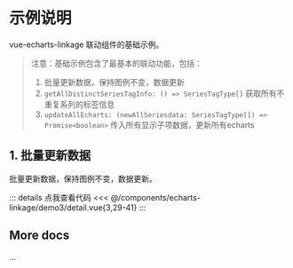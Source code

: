 <script setup>
import LinkageDemo3 from '@/components/echarts-linkage/demo3/index.vue';
</script>

# 示例说明

vue-echarts-linkage 联动组件的基础示例。

> 注意：基础示例包含了最基本的联动功能，包括：
> 1. 批量更新数据，保持图例不变，数据更新
> 2. `getAllDistinctSeriesTagInfo: () => SeriesTagType[]` 获取所有不重复系列的标签信息
> 3. `updateAllEcharts: (newAllSeriesdata: SeriesTagType[]) => Promise<boolean>` 传入所有显示子项数据，更新所有echarts

## 1. 批量更新数据

批量更新数据，保持图例不变，数据更新。

<LinkageDemo3 />

::: details 点我查看代码
<<< @/components/echarts-linkage/demo3/detail.vue{3,29-41}
:::

## More docs

...


